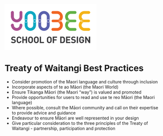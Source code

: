 [![Yoobee School of Design](images/yoobee-logo-300w.png)](http://yoobee.ac.nz)

# Treaty of Waitangi Best Practices

* Consider promotion of the Maori language and culture through inclusion
* Incorporate aspects of te ao Māori (the Maori World)
* Ensure Tikanga Māori (the Maori “way”) is valued and promoted
* Provide opportunities for users to read and use te reo Māori (the Maori language) 
* Where possible, consult the Māori community and call on their expertise to provide advice and guidance
* Endeavour to ensure Māori are well represented in your design
* Give particular consideration to the three principles of the Treaty of Waitangi - partnership, participation and protection
